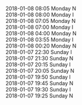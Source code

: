 2018-01-08 08:05 Monday  N  
2018-01-08 08:00 Monday  I  
2018-01-08 07:05 Monday  N  
2018-01-08 07:00 Monday  I  
2018-01-08 04:00 Monday  N  
2018-01-08 03:55 Monday  I  
2018-01-08 00:20 Monday  N  
2018-01-07 22:30 Sunday  I  
2018-01-07 21:30 Sunday  N  
2018-01-07 20:15 Sunday  I  
2018-01-07 20:05 Sunday  N  
2018-01-07 19:50 Sunday  I  
2018-01-07 19:45 Sunday  N  
2018-01-07 19:30 Sunday  I  
2018-01-07 19:25 Sunday  N  
